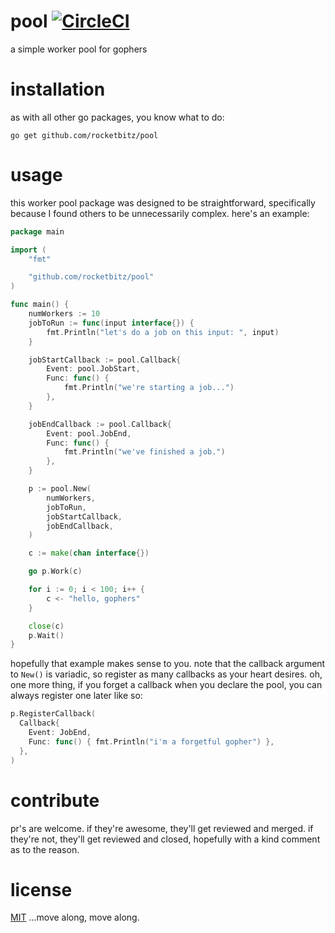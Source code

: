 # pool [![CircleCI](https://circleci.com/gh/rocketbitz/pool/tree/master.svg?style=svg)](https://circleci.com/gh/rocketbitz/pool/tree/master)
a simple worker pool for gophers

# installation

as with all other go packages, you know what to do:
```
go get github.com/rocketbitz/pool
```

# usage

this worker pool package was designed to be straightforward, specifically because I found others to be unnecessarily complex. here's an example:
```go
package main

import (
	"fmt"

	"github.com/rocketbitz/pool"
)

func main() {
	numWorkers := 10
	jobToRun := func(input interface{}) {
		fmt.Println("let's do a job on this input: ", input)
	}

	jobStartCallback := pool.Callback{
		Event: pool.JobStart,
		Func: func() {
			fmt.Println("we're starting a job...")
		},
	}

	jobEndCallback := pool.Callback{
		Event: pool.JobEnd,
		Func: func() {
			fmt.Println("we've finished a job.")
		},
	}

	p := pool.New(
		numWorkers,
		jobToRun,
		jobStartCallback,
		jobEndCallback,
	)

	c := make(chan interface{})

	go p.Work(c)

	for i := 0; i < 100; i++ {
		c <- "hello, gophers"
	}

	close(c)
	p.Wait()
}
```
hopefully that example makes sense to you. note that the callback argument to `New()` is variadic, so register as many callbacks as your heart desires. oh, one more thing, if you forget a callback when you declare the pool, you can always register one later like so:
```go
p.RegisterCallback(
  Callback{
    Event: JobEnd,
    Func: func() { fmt.Println("i'm a forgetful gopher") },
  },
)
```

# contribute

pr's are welcome. if they're awesome, they'll get reviewed and merged. if they're not, they'll get reviewed and closed, hopefully with a kind comment as to the reason.

# license

[MIT](https://github.com/rocketbitz/pool/blob/master/LICENSE) ...move along, move along.
